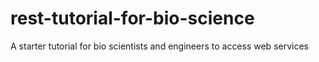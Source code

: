# rest-tutorial-for-bio-science
A starter tutorial for bio scientists and engineers to access web services
